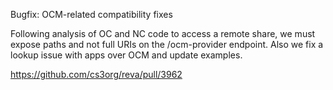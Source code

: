 Bugfix: OCM-related compatibility fixes

Following analysis of OC and NC code to access a remote share,
we must expose paths and not full URIs on the /ocm-provider endpoint.
Also we fix a lookup issue with apps over OCM and update examples.

https://github.com/cs3org/reva/pull/3962
